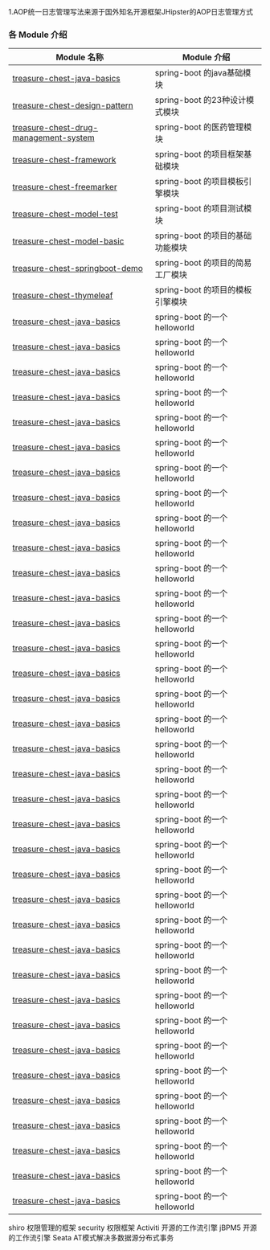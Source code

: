 1.AOP统一日志管理写法来源于国外知名开源框架JHipster的AOP日志管理方式

### 各 Module 介绍

| Module 名称                                                  | Module 介绍                                                  |
| ------------------------------------------------------------ | ------------------------------------------------------------ |
| [treasure-chest-java-basics](./treasure-chest-java-basics) | spring-boot 的java基础模块                               |
| [treasure-chest-design-pattern](./treasure-chest-design-pattern)| spring-boot 的23种设计模式模块                              |
| [treasure-chest-drug-management-system](./treasure-chest-drug-management-system) | spring-boot 的医药管理模块                                |
| [treasure-chest-framework](./treasure-chest-framework) | spring-boot 的项目框架基础模块                               |
| [treasure-chest-freemarker](./treasure-chest-freemarker) | spring-boot 的项目模板引擎模块                              |
| [treasure-chest-model-test](./treasure-chest-model-test)| spring-boot 的项目测试模块                               |
| [treasure-chest-model-basic](./treasure-chest-model-basic) | spring-boot 的项目的基础功能模块                               |
| [treasure-chest-springboot-demo](./treasure-chest-springboot-demo)| spring-boot 的项目的简易工厂模块                                |
| [treasure-chest-thymeleaf](./treasure-chest-thymeleaf)| spring-boot 的项目的模板引擎模块                                |
| [treasure-chest-java-basics](./treasure-chest-java-basics)                         | spring-boot 的一个 helloworld                                |
| [treasure-chest-java-basics](./treasure-chest-java-basics)                         | spring-boot 的一个 helloworld                                |
| [treasure-chest-java-basics](./treasure-chest-java-basics)                         | spring-boot 的一个 helloworld                                |
| [treasure-chest-java-basics](./treasure-chest-java-basics)                         | spring-boot 的一个 helloworld                                |
| [treasure-chest-java-basics](./treasure-chest-java-basics)                         | spring-boot 的一个 helloworld                                |
| [treasure-chest-java-basics](./treasure-chest-java-basics)                         | spring-boot 的一个 helloworld                                |
| [treasure-chest-java-basics](./treasure-chest-java-basics)                         | spring-boot 的一个 helloworld                                |
| [treasure-chest-java-basics](./treasure-chest-java-basics)                         | spring-boot 的一个 helloworld                                |
| [treasure-chest-java-basics](./treasure-chest-java-basics)                         | spring-boot 的一个 helloworld                                |
| [treasure-chest-java-basics](./treasure-chest-java-basics)                         | spring-boot 的一个 helloworld                                |
| [treasure-chest-java-basics](./treasure-chest-java-basics)                         | spring-boot 的一个 helloworld                                |
| [treasure-chest-java-basics](./treasure-chest-java-basics)                         | spring-boot 的一个 helloworld                                |
| [treasure-chest-java-basics](./treasure-chest-java-basics)                         | spring-boot 的一个 helloworld                                |
| [treasure-chest-java-basics](./treasure-chest-java-basics)                         | spring-boot 的一个 helloworld                                |
| [treasure-chest-java-basics](./treasure-chest-java-basics)                         | spring-boot 的一个 helloworld                                |
| [treasure-chest-java-basics](./treasure-chest-java-basics)                         | spring-boot 的一个 helloworld                                |
| [treasure-chest-java-basics](./treasure-chest-java-basics)                         | spring-boot 的一个 helloworld                                |
| [treasure-chest-java-basics](./treasure-chest-java-basics)                         | spring-boot 的一个 helloworld                                |
| [treasure-chest-java-basics](./treasure-chest-java-basics)                         | spring-boot 的一个 helloworld                                |
| [treasure-chest-java-basics](./treasure-chest-java-basics)                         | spring-boot 的一个 helloworld                                |
| [treasure-chest-java-basics](./treasure-chest-java-basics)                         | spring-boot 的一个 helloworld                                |
| [treasure-chest-java-basics](./treasure-chest-java-basics)                         | spring-boot 的一个 helloworld                                |
| [treasure-chest-java-basics](./treasure-chest-java-basics)                         | spring-boot 的一个 helloworld                                |
| [treasure-chest-java-basics](./treasure-chest-java-basics)                         | spring-boot 的一个 helloworld                                |
| [treasure-chest-java-basics](./treasure-chest-java-basics)                         | spring-boot 的一个 helloworld                                |
| [treasure-chest-java-basics](./treasure-chest-java-basics)                         | spring-boot 的一个 helloworld                                |
| [treasure-chest-java-basics](./treasure-chest-java-basics)                         | spring-boot 的一个 helloworld                                |
| [treasure-chest-java-basics](./treasure-chest-java-basics)                         | spring-boot 的一个 helloworld                                |
| [treasure-chest-java-basics](./treasure-chest-java-basics)                         | spring-boot 的一个 helloworld                                |
| [treasure-chest-java-basics](./treasure-chest-java-basics)                         | spring-boot 的一个 helloworld                                |
| [treasure-chest-java-basics](./treasure-chest-java-basics)                         | spring-boot 的一个 helloworld                                |
| [treasure-chest-java-basics](./treasure-chest-java-basics)                         | spring-boot 的一个 helloworld                                |
| [treasure-chest-java-basics](./treasure-chest-java-basics)                         | spring-boot 的一个 helloworld                                |
| [treasure-chest-java-basics](./treasure-chest-java-basics)                         | spring-boot 的一个 helloworld                                |
| [treasure-chest-java-basics](./treasure-chest-java-basics)                         | spring-boot 的一个 helloworld                                |
| [treasure-chest-java-basics](./treasure-chest-java-basics)                         | spring-boot 的一个 helloworld                                |


shiro  权限管理的框架
security 权限框架
Activiti  开源的工作流引擎
jBPM5  开源的工作流引擎
Seata   AT模式解决多数据源分布式事务